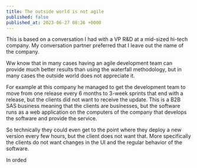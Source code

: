 ```yaml
---
title: The outside world is not agile
published: false
published_at: 2023-06-27 08:26 +0000
---
```


This is based on a conversation I had with a VP R&D at a mid-sized hi-tech company.
My conversation partner preferred that I leave out the name of the company.

Ww know that in many cases having an agile development team can provide much better results than using the waterfall methodology,
but in many cases the outside world does not appreciate it.

For example at this company he managed to get the development team to move from one release every 6 months to 3-week sprints that end with a
release, but the clients did not want to receive the update. This is a B2B SAS business meaning that the clients are businesses, but the software
runs as a web application on the computers of the company that develops the software and provide the service.

So technically they could even get to the point where they deploy a new version every few hours, but the client does not want that.
More specifically the clients do not want changes in the UI and the regular behavior of the software.

In orded
